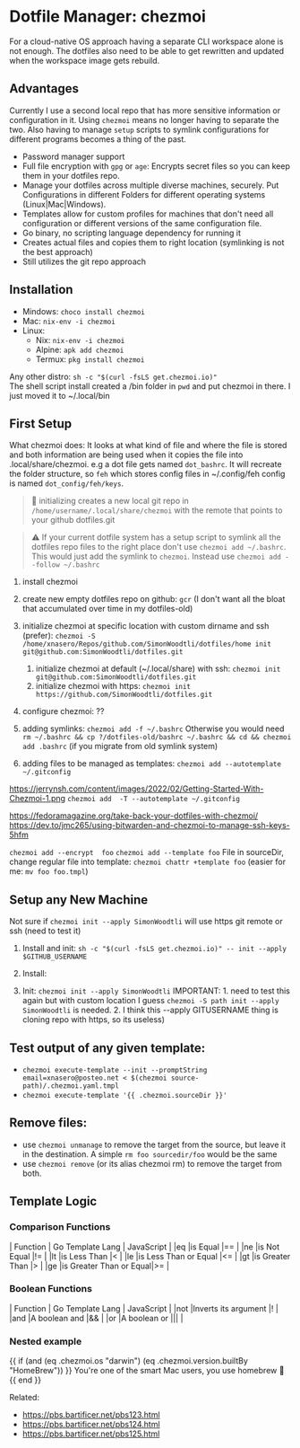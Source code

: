 # Dotfile Manager: chezmoi

For a cloud-native OS approach having a separate CLI workspace alone is not enough. The dotfiles also need to be able to get rewritten and updated when the workspace image gets rebuild.

## Advantages

Currently I use a second local repo that has more sensitive information or configuration in it. Using `chezmoi` means no longer having to separate the two. Also having to manage `setup` scripts to symlink configurations for different programs becomes a thing of the past.

* Password manager support
* Full file encryption with `gpg` or `age`: Encrypts secret files so you can keep them in your dotfiles repo. 
* Manage your dotfiles across multiple diverse machines, securely. Put Configurations in different Folders for different operating systems (Linux|Mac|Windows).
* Templates allow for custom profiles for machines that don't need all configuration or different versions of the same configuration file.
* Go binary, no scripting language dependency for running it
* Creates actual files and copies them to right location (symlinking is not the best approach)
* Still utilizes the git repo approach

## Installation

* Mindows: `choco install chezmoi`
* Mac: `nix-env -i chezmoi`
* Linux: 
    * Nix: `nix-env -i chezmoi` 
    * Alpine: `apk add chezmoi`
    * Termux: `pkg install chezmoi`

Any other distro: `sh -c "$(curl -fsLS get.chezmoi.io)"`   
The shell script install created a /bin folder in `pwd` and put chezmoi in there. I just moved it to ~/.local/bin

## First Setup

What chezmoi does: It looks at what kind of file and where the file is stored and both information are being used when it copies the file into .local/share/chezmoi. e.g a dot file gets named `dot_bashrc`. It will recreate the folder structure, so `feh` which stores config files in ~/.config/feh config is named `dot_config/feh/keys`.

> 🧐 initializing creates a new local git repo in `/home/username/.local/share/chezmoi` with the remote that points to your github dotfiles.git

> ⚠️ If your current dotfile system has a setup script to symlink all the dotfiles repo files to the right place don't use `chezmoi add ~/.bashrc`. This would just add the symlink to `chezmoi`. Instead use `chezmoi add --follow ~/.bashrc`


1. install chezmoi
1. create new empty dotfiles repo on github: `gcr` (I don't want all the bloat
   that accumulated over time in my dotfiles-old)
1. initialize chezmoi at specific location with custom dirname and ssh (prefer): `chezmoi -S
   /home/xnasero/Repos/github.com/SimonWoodtli/dotfiles/home init
   git@github.com:SimonWoodtli/dotfiles.git`
      1. initialize chezmoi at default (~/.local/share) with ssh: `chezmoi init git@github.com:SimonWoodtli/dotfiles.git`
      1. initialize chezmoi with https: `chezmoi init https://github.com/SimonWoodtli/dotfiles.git`

1. configure chezmoi: ??
1. adding symlinks: `chezmoi add -f ~/.bashrc`
   Otherwise you would need `rm ~/.bashrc && cp ?/dotfiles-old/bashrc ~/.bashrc
   && cd && chezmoi add .bashrc` (if you migrate from old symlink system)
1. adding files to be managed as templates: `chezmoi add --autotemplate ~/.gitconfig`

https://jerrynsh.com/content/images/2022/02/Getting-Started-With-Chezmoi-1.png
`chezmoi add  -T --autotemplate ~/.gitconfig`

https://fedoramagazine.org/take-back-your-dotfiles-with-chezmoi/
https://dev.to/jmc265/using-bitwarden-and-chezmoi-to-manage-ssh-keys-5hfm

`chezmoi add --encrypt  foo`
`chezmoi add --template foo`
File in sourceDir, change regular file into template: `chezmoi chattr +template foo` (easier for me: `mv foo foo.tmpl`)


## Setup any New Machine

Not sure if `chezmoi init --apply SimonWoodtli` will use https git remote or ssh (need to test it)

1. Install and init: `sh -c "$(curl -fsLS get.chezmoi.io)" -- init --apply $GITHUB_USERNAME`

1. Install:
1. Init: `chezmoi init --apply SimonWoodtli` 
IMPORTANT: 1. need to test this again but with custom location I guess `chezmoi -S path init --apply SimonWoodtli` is needed. 2. I think this --apply GITUSERNAME thing is cloning repo with https, so its useless)



## Test output of any given template:

* `chezmoi execute-template --init --promptString email=xnasero@posteo.net < $(chezmoi source-path)/.chezmoi.yaml.tmpl`
* `chezmoi execute-template '{{ .chezmoi.sourceDir }}'`

## Remove files:

* use `chezmoi unmanage` to remove the target from the source, but leave it in the destination. A simple `rm foo sourcedir/foo` would be the same
* use `chezmoi remove` (or its alias chezmoi rm) to remove the target from both.

## Template Logic

### Comparison Functions

| Function | Go Template Lang       | JavaScript |
|eq        |is Equal                |==          |
|ne        |is Not Equal            |!=          |
|lt        |is Less Than            |<           |
|le	       |is Less Than or Equal   |<=          |
|gt        |is Greater Than         |>           |
|ge        |is Greater Than or Equal|>=          |

### Boolean Functions

| Function | Go Template Lang       | JavaScript |
|not       |Inverts its argument    |!           |
|and       |A boolean and           |&&          |
|or        |A boolean or            |\|\|        |

### Nested example

{{ if (and (eq .chezmoi.os "darwin") (eq .chezmoi.version.builtBy "HomeBrew")) }}
You're one of the smart Mac users, you use homebrew 🙂
{{ end }}

Related:

* <https://pbs.bartificer.net/pbs123.html>
* <https://pbs.bartificer.net/pbs124.html>
* <https://pbs.bartificer.net/pbs125.html>
